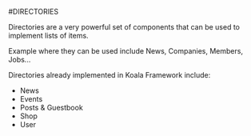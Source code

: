 #DIRECTORIES

Directories are a very powerful set of components that can be used to implement lists of items. 

Example where they can be used include News, Companies, Members, Jobs...

Directories already implemented in Koala Framework include:

* News
* Events
* Posts & Guestbook
* Shop
* User